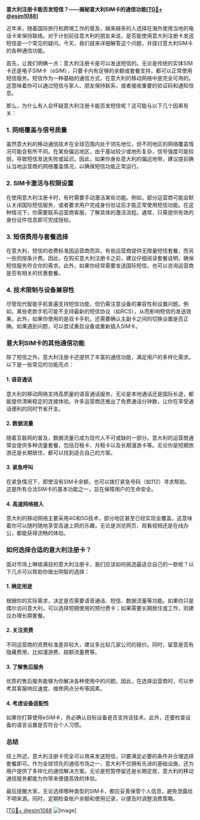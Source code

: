 **意大利注册卡能否发短信？——揭秘意大利SIM卡的通信功能[[TG💪+ @esim1088](https://t.me/s/esim1088)]**

近年来，随着国际旅行和跨境工作的普及，越来越多的人选择在海外使用当地的电话卡来保持联络。对于计划前往意大利的朋友来说，是否能使用意大利注册卡发送短信是一个常见的疑问。今天，我们就来详细解答这个问题，并探讨意大利SIM卡的各种通信功能。

首先，让我们明确一点：意大利注册卡是可以发送短信的。无论是传统的实体SIM卡还是电子SIM卡（eSIM），只要卡内有足够的余额或套餐支持，都可以正常使用短信服务。短信作为一种基础的通信方式，在意大利的移动网络中是完全可用的。这意味着你可以通过短信与家人、朋友保持联系，或者接收重要的验证码和通知信息。

那么，为什么有人会怀疑意大利注册卡能否发短信呢？这可能与以下几个因素有关：

### **1. 网络覆盖与信号质量**
虽然意大利的移动通信技术在全球范围内处于领先地位，但不同地区的网络覆盖情况可能会有所不同。在某些偏远地区，由于基站较少或地形复杂，信号强度可能较弱，导致短信发送失败或延迟。因此，如果你身处意大利的偏远地带，建议提前确认当地运营商的网络覆盖情况，以确保短信功能正常运行。

### **2. SIM卡激活与权限设置**
在使用意大利注册卡时，有时需要手动激活某些功能。例如，部分运营商可能会默认关闭国际短信服务，或者要求用户完成身份验证后才能正常使用短信功能。在这种情况下，你需要联系运营商客服，了解具体的激活流程。通常，只需提供有效的身份证件信息即可完成授权。

### **3. 短信费用与套餐选择**
在意大利，短信的收费标准因运营商而异。有些运营商提供无限量短信套餐，而另一些则按条计费。因此，在购买意大利注册卡之前，建议仔细阅读套餐说明，确保短信服务符合你的需求。此外，如果你经常需要发送国际短信，也可以咨询运营商是否有相关的优惠套餐。

### **4. 技术限制与设备兼容性**
尽管现代智能手机普遍支持短信功能，但仍需注意设备的兼容性和设置问题。例如，某些老款手机可能不支持最新的短信协议（如RCS），从而影响短信的发送效果。此外，如果你使用的是双卡手机，还需要确认主副卡之间的切换设置是否正确。如果遇到问题，可以尝试重启设备或重新插入SIM卡。

### **意大利SIM卡的其他通信功能**
除了短信之外，意大利注册卡还提供了丰富的通信功能，满足用户的多样化需求。以下是一些常见的功能亮点：

#### **1. 语音通话**
意大利的移动网络支持高质量的语音通话服务，无论是本地通话还是国际长途，都能提供清晰稳定的连接体验。许多运营商还推出了免费通话分钟数，让你在享受通话便利的同时节省开支。

#### **2. 数据流量**
随着互联网的普及，数据流量已成为现代人不可或缺的一部分。意大利的运营商通常会提供多种流量套餐，包括日租卡、月租卡以及长期漫游卡等。无论你是短期旅游还是长期居住，都可以找到适合自己的方案。

#### **3. 紧急呼叫**
在紧急情况下，即使没有SIM卡余额，也可以拨打紧急号码（如112）寻求帮助。这是所有合法SIM卡的基本功能之一，旨在保障用户的生命安全。

#### **4. 高速网络接入**
意大利的移动网络主要采用4G和5G技术，部分地区甚至已经实现全覆盖。这意味着你可以随时随地享受高速上网的乐趣，无论是浏览网页、观看视频还是在线办公，都能获得流畅的体验。

### **如何选择合适的意大利注册卡？**
面对市场上琳琅满目的意大利注册卡，我们应该如何挑选最适合自己的一款呢？以下几点可以帮助你做出明智的选择：

#### **1. 确定用途**
根据你的实际需求，决定是否需要语音通话、短信、数据流量等功能。如果你只是偶尔访问意大利，可以选择短期使用的预付费卡；如果需要长期居住或工作，则建议办理长期套餐。

#### **2. 关注资费**
不同运营商的资费标准差异较大，建议多比较几家公司的报价。同时，留意是否有隐藏费用，比如漫游费、超额流量费等。

#### **3. 了解售后服务**
优质的售后服务能够为你解决各种使用中的问题。因此，在选择运营商时，可以参考其客服响应速度、维修网点分布等因素。

#### **4. 考虑设备适配性**
如果你打算使用eSIM卡，务必确认目标设备是否支持该技术。此外，还要检查设备的语言设置是否符合个人习惯。

### **总结**
综上所述，意大利注册卡完全可以用来发送短信，只要满足必要的条件并合理选择套餐即可。作为全球领先的通信市场之一，意大利不仅拥有先进的基础设施，还为用户提供了多样化的通信解决方案。无论是短暂停留还是长期定居，意大利的移动通信服务都能为你带来便捷高效的体验。

最后提醒大家，无论选择哪种类型的SIM卡，都应妥善保管个人信息，避免泄露给不明来源。同时，定期检查账户余额和使用记录，以便及时调整消费策略。

[[TG💪+ @esim1088](https://t.me/s/esim1088) ![Image](https://i.postimg.cc/4NQfJmqS/Snipaste-2025-05-13-00-14-12.png)]
